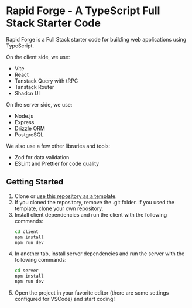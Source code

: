 # Rapid Forge - A TypeScript Full Stack Starter Code

Rapid Forge is a Full Stack starter code for building web applications using TypeScript.

On the client side, we use:

- Vite
- React
- Tanstack Query with tRPC
- Tanstack Router
- Shadcn UI

On the server side, we use:

- Node.js
- Express
- Drizzle ORM
- PostgreSQL

We also use a few other libraries and tools:

- Zod for data validation
- ESLint and Prettier for code quality

## Getting Started

1. Clone or [use this repository as a template](https://docs.github.com/en/repositories/creating-and-managing-repositories/creating-a-repository-from-a-template).
2. If you cloned the repository, remove the .git folder. If you used the template, clone your own repository.
3. Install client dependencies and run the client with the following commands:
   ```bash
   cd client
   npm install
   npm run dev
   ```
4. In another tab, install server dependencies and run the server with the following commands:
   ```bash
   cd server
   npm install
   npm run dev
   ```
5. Open the project in your favorite editor (there are some settings configured for VSCode) and start coding!

